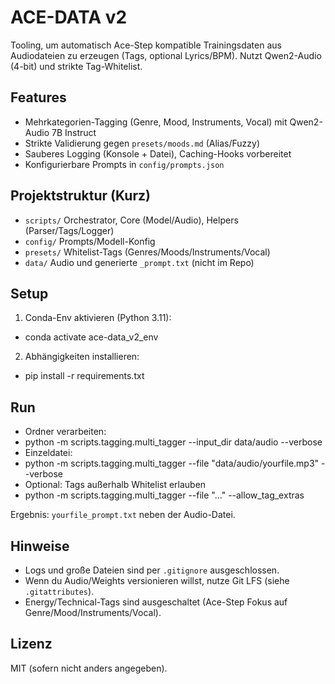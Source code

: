 # ACE-DATA v2

Tooling, um automatisch Ace-Step kompatible Trainingsdaten aus Audiodateien zu erzeugen (Tags, optional Lyrics/BPM). Nutzt Qwen2-Audio (4-bit) und strikte Tag-Whitelist.

## Features
- Mehrkategorien-Tagging (Genre, Mood, Instruments, Vocal) mit Qwen2-Audio 7B Instruct
- Strikte Validierung gegen `presets/moods.md` (Alias/Fuzzy)
- Sauberes Logging (Konsole + Datei), Caching-Hooks vorbereitet
- Konfigurierbare Prompts in `config/prompts.json`

## Projektstruktur (Kurz)
- `scripts/` Orchestrator, Core (Model/Audio), Helpers (Parser/Tags/Logger)
- `config/` Prompts/Modell-Konfig
- `presets/` Whitelist-Tags (Genres/Moods/Instruments/Vocal)
- `data/` Audio und generierte `_prompt.txt` (nicht im Repo)

## Setup
1. Conda-Env aktivieren (Python 3.11):
- conda activate ace-data_v2_env
2. Abhängigkeiten installieren:
- pip install -r requirements.txt

## Run
- Ordner verarbeiten:
- python -m scripts.tagging.multi_tagger --input_dir data/audio --verbose
- Einzeldatei:
- python -m scripts.tagging.multi_tagger --file "data/audio/yourfile.mp3" --verbose
- Optional: Tags außerhalb Whitelist erlauben
- python -m scripts.tagging.multi_tagger --file "..." --allow_tag_extras

Ergebnis: `yourfile_prompt.txt` neben der Audio-Datei.

## Hinweise
- Logs und große Dateien sind per `.gitignore` ausgeschlossen.
- Wenn du Audio/Weights versionieren willst, nutze Git LFS (siehe `.gitattributes`).
- Energy/Technical-Tags sind ausgeschaltet (Ace-Step Fokus auf Genre/Mood/Instruments/Vocal).

## Lizenz
MIT (sofern nicht anders angegeben).
